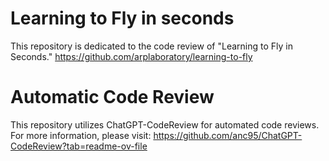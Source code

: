 # Learning to Fly in seconds
This repository is dedicated to the code review of "Learning to Fly in Seconds."
https://github.com/arplaboratory/learning-to-fly

# Automatic Code Review
This repository utilizes ChatGPT-CodeReview for automated code reviews. 
For more information, please visit:
https://github.com/anc95/ChatGPT-CodeReview?tab=readme-ov-file
